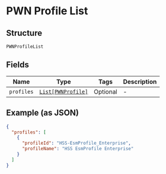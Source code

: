 
# PWN Profile List

## Structure

`PWNProfileList`

## Fields

| Name | Type | Tags | Description |
|  --- | --- | --- | --- |
| `profiles` | [`List[PWNProfile]`](../../doc/models/pwn-profile.md) | Optional | - |

## Example (as JSON)

```json
{
  "profiles": [
    {
      "profileId": "HSS-EsmProfile_Enterprise",
      "profileName": "HSS EsmProfile Enterprise"
    }
  ]
}
```

